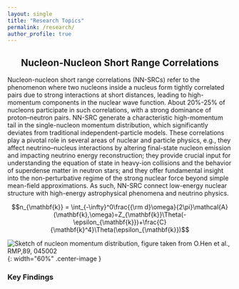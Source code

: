 ```yaml
---
layout: single
title: "Research Topics"
permalink: /research/
author_profile: true
---
```


## <h2 style="text-align: center;">Nucleon-Nucleon Short Range Correlations</h2>

Nucleon-nucleon short range correlations (NN-SRCs) refer to the phenomenon where two nucleons inside a nucleus form tightly correlated pairs due to strong interactions at short distances, leading to high-momentum components in the nuclear wave function. About 20%-25% of nucleons participate in such correlations, with a strong dominance of proton–neutron pairs. NN-SRC generate a characteristic high-momentum tail in the single-nucleon momentum distribution, which significantly deviates from traditional independent-particle models. These correlations play a pivotal role in several areas of nuclear and particle physics, e.g., they affect neutrino–nucleus interactions by altering final-state nucleon emission and impacting neutrino energy reconstruction; they provide crucial input for understanding the equation of state in heavy-ion collisions and the behavior of superdense matter in neutron stars; and they offer fundamental insight into the non-perturbative regime of the strong nuclear force beyond simple mean-field approximations. As such, NN-SRC connect low-energy nuclear structure with high-energy astrophysical phenomena and neutrino physics.

$$n_{\mathbf{k}} = \int_{-\infty}^0\frac{{\rm d}\omega}{2\pi}\mathcal{A}(\mathbf{k},\omega)=Z_{\mathbf{k}}\Theta(-\epsilon_{\mathbf{k}})+\frac{C}{\mathbf{k}^4}\Theta(\epsilon_{\mathbf{k}})$$

![Sketch of nucleon momentum distribution, figure taken from <ins>O.Hen et al., RMP,89, 045002</ins>](https://bjcai-phys.github.io/images/nk-rmp.jpg){: width="60%" .center-image }


### Key Findings



